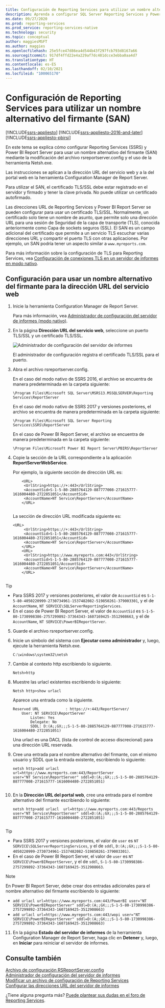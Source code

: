 ```yaml
---
title: Configuración de Reporting Services para utilizar un nombre alternativo del firmante (SAN) | Microsoft Docs
description: Aprenda a configurar SQL Server Reporting Services y Power BI Report Server para usar un SAN mediante la modificación del archivo rsreportserver.config y el uso de la herramienta Netsh.exe.
ms.date: 09/27/2020
ms.prod: reporting-services
ms.prod_service: reporting-services-native
ms.technology: security
ms.topic: conceptual
author: maggiesMSFT
ms.author: maggies
ms.openlocfilehash: 25e5fce47d86ea4d544b43f297fcb793d8167a66
ms.sourcegitcommit: 917df4ffd22e4a229af7dc481dcce3ebba0aa4d7
ms.translationtype: HT
ms.contentlocale: es-ES
ms.lasthandoff: 02/10/2021
ms.locfileid: "100065170"
---
```

# <a name="configure-reporting-services-to-use-a-subject-alternative-name-san"></a>Configuración de Reporting Services para utilizar un nombre alternativo del firmante (SAN)

[!INCLUDE[ssrs-appliesto](../../includes/ssrs-appliesto.md)] [!INCLUDE[ssrs-appliesto-2016-and-later](../../includes/ssrs-appliesto-2016-and-later.md)] [!INCLUDE[ssrs-appliesto-pbirsi](../../includes/ssrs-appliesto-pbirs.md)]

En este tema se explica cómo configurar Reporting Services (SSRS) y Power BI Report Server para usar un nombre alternativo del firmante (SAN) mediante la modificación del archivo rsreportserver.config y el uso de la herramienta Netsh.exe.

Las instrucciones se aplican a la dirección URL del servicio web y a la del portal web en la herramienta Configuration Manager de Report Server.

Para utilizar el SAN, el certificado TLS/SSL debe estar registrado en el servidor y firmado y tener la clave privada. No puede utilizar un certificado autofirmado.

Las direcciones URL de Reporting Services y Power BI Report Server se pueden configurar para usar un certificado TLS/SSL. Normalmente, un certificado solo tiene un nombre de asunto, que permite solo una dirección URL para una sesión de Seguridad de la capa de transporte (TLS), conocida anteriormente como Capa de sockets seguros (SSL). El SAN es un campo adicional del certificado que permite a un servicio TLS escuchar varias direcciones URL y compartir el puerto TLS con otras aplicaciones. Por ejemplo, un SAN podría tener un aspecto similar a `www.myreports.com`.

Para más información sobre la configuración de TLS para Reporting Services, vea [Configuración de conexiones TLS en un servidor de informes en modo nativo](../../reporting-services/security/configure-ssl-connections-on-a-native-mode-report-server.md).  
  
## <a name="configure-to-use-a-subject-alternative-name-for-web-service-url"></a>Configuración para usar un nombre alternativo del firmante para la dirección URL del servicio web
  
1.  Inicie la herramienta Configuration Manager de Report Server.  
  
     Para más información, vea [Administrador de configuración del servidor de informes &#40;modo nativo&#41;](../../reporting-services/install-windows/reporting-services-configuration-manager-native-mode.md).  
  
2.  En la página **Dirección URL del servicio web**, seleccione un puerto TLS/SSL y un certificado TLS/SSL.  
  
     ![Administrador de configuración del servidor de informes](../../reporting-services/report-server-sharepoint/media/reportingservices-configurationmanager.png "Administrador de configuración del servidor de informes")  
  
     El administrador de configuración registra el certificado TLS/SSL para el puerto.  
  
3.  Abra el archivo rsreportserver.config.  
  
     En el caso del modo nativo de SSRS 2016, el archivo se encuentra de manera predeterminada en la carpeta siguiente:  
  
    ```  
    \Program Files\Microsoft SQL Server\MSRS13.MSSQLSERVER\Reporting Services\ReportServer  
    ```  
  
     En el caso del modo nativo de SSRS 2017 y versiones posteriores, el archivo se encuentra de manera predeterminada en la carpeta siguiente:  
  
    ```  
    \Program Files\Microsoft SQL Server Reporting Services\SSRS\ReportServer  
    ```  
    
     En el caso de Power BI Report Server, el archivo se encuentra de manera predeterminada en la carpeta siguiente:  
  
    ```  
    \Program Files\Microsoft Power BI Report Server\PBIRS\ReportServer  
    ```  
  
4.  Copie la sección de la URL correspondiente a la aplicación **ReportServerWebService**.
  
     Por ejemplo, la siguiente sección de dirección URL es:  
  
    ```  
        <URL>  
         <UrlString>https://+:443</UrlString>  
         <AccountSid>S-1-5-80-2885764129-887777008-271615777-1616004480-2722851051</AccountSid>  
         <AccountName>NT Service\ReportServer</AccountName>  
        </URL>  
  
    ```  
  
     La sección de dirección URL modificada siguiente es:
  
    ```  
    <URL>  
         <UrlString>https://+:443</UrlString>  
         <AccountSid>S-1-5-80-2885764129-887777008-271615777-1616004480-2722851051</AccountSid>  
         <AccountName>NT Service\ReportServer</AccountName>  
        </URL>  
        <URL>  
         <UrlString>https://www.myreports.com:443</UrlString>  
         <AccountSid>S-1-5-80-2885764129-887777008-271615777-1616004480-2722851051/AccountSid>  
         <AccountName>NT Service\ReportServer</AccountName>  
        </URL>  
  
    ```  
  
  > [!TIP]  
>  * Para SSRS 2017 y versiones posteriores, el valor de `AccountSid` es `S-1-5-80-4050220999-2730734961-1537482082-519850261-379003301`, y el de `AccountName`, `NT SERVICE\SQLServerReportingServices`.
>  * En el caso de Power BI Report Server, el valor de `AccountSid` es `S-1-5-80-1730998386-2757299892-37364343-1607169425-3512908663`, y el de `AccountName`, `NT SERVICE\PowerBIReportServer`.
  
5.  Guarde el archivo rsreportserver.config.  
  
6.  Inicie un símbolo del sistema con **Ejecutar como administrador** y, luego, ejecute la herramienta Netsh.exe.  
  
    ```  
    C:\windows\system32\netsh  
    ```  
  
7.  Cambie al contexto http escribiendo lo siguiente.  
  
    ```  
    Netsh>http  
    ```  
  
8.  Muestre las urlacl existentes escribiendo lo siguiente:
  
    ```  
    Netsh http>show urlacl  
    ```  
  
     Aparece una entrada como la siguiente.  
  
    ```  
    Reserved URL            : https://+:443/ReportServer/  
        User: NT SERVICE\ReportServer  
            Listen: Yes  
            Delegate: No  
            SDDL: D:(A;;GX;;;S-1-5-80-2885764129-887777008-271615777-1616004480-2722851051)  
    ```  
  
     Una urlacl es una DACL (lista de control de acceso discrecional) para una dirección URL reservada.  
  
9. Cree una entrada para el nombre alternativo del firmante, con el mismo usuario y SDDL que la entrada existente, escribiendo lo siguiente:  
  
    ```  
    netsh http>add urlacl  url=https://www.myreports.com:443/ReportServer    
    user="NT Service\ReportServer" sddl=D:(A;;GX;;;S-1-5-80-2885764129-887777008-271615777-1616004480-2722851051)  
  
    ```  
  
10. En la **Dirección URL del portal web**, cree una entrada para el nombre alternativo del firmante escribiendo lo siguiente:

    ```  
    netsh http>add urlacl  url=https://www.myreports.com:443/Reports  
    user="NT Service\ReportServer" sddl=D:(A;;GX;;;S-1-5-80-2885764129-887777008-271615777-1616004480-2722851051)  
  
    ```  
> [!TIP]  
>  * Para SSRS 2017 y versiones posteriores, el valor de `user` es `NT SERVICE\SQLServerReportingServices`, y el de `sddl`, `D:(A;;GX;;;S-1-5-80-4050220999-2730734961-1537482082-519850261-379003301)`.
>  * En el caso de Power BI Report Server, el valor de `user` es `NT SERVICE\PowerBIReportServer`, y el de `sddl`, `S-1-5-80-1730998386-2757299892-37364343-1607169425-3512908663`.

> [!NOTE]  
> En Power BI Report Server, debe crear dos entradas adicionales para el nombre alternativo del firmante escribiendo lo siguiente:
>  * `add urlacl url=https://www.myreports.com:443/PowerBI user="NT SERVICE\PowerBIReportServer" sddl=D:(A;;GX;;;S-1-5-80-1730998386-2757299892-37364343-1607169425-3512908663)`
>  * `add urlacl url=https://www.myreports.com:443/wopi user="NT SERVICE\PowerBIReportServer" sddl=D:(A;;GX;;;S-1-5-80-1730998386-2757299892-37364343-1607169425-3512908663)`

11. En la página **Estado del servidor de informes** de la herramienta Configuration Manager de Report Server, haga clic en **Detener** y, luego, en **Iniciar** para reiniciar el servidor de informes.  
  
## <a name="see-also"></a>Consulte también

 [Archivo de configuración RSReportServer.config](../../reporting-services/report-server/rsreportserver-config-configuration-file.md)   
 [Administrador de configuración del servidor de informes](../../reporting-services/install-windows/reporting-services-configuration-manager-native-mode.md)   
 [Modificar un archivo de configuración de Reporting Services](../../reporting-services/report-server/modify-a-reporting-services-configuration-file-rsreportserver-config.md)   
 [Configurar las direcciones URL del servidor de informes](../../reporting-services/install-windows/configure-report-server-urls-ssrs-configuration-manager.md)

¿Tiene alguna pregunta más? [Puede plantear sus dudas en el foro de Reporting Services](https://go.microsoft.com/fwlink/?LinkId=620231).
